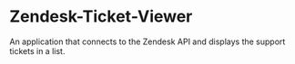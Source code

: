 # Zendesk-Ticket-Viewer

An application that connects to the Zendesk API and displays the support tickets in a list. 
